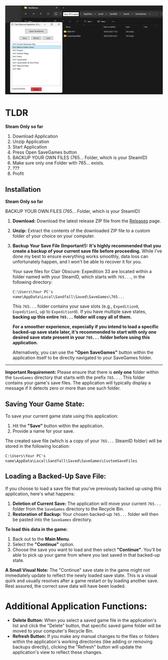 ![Demo Picture of Application](https://github.com/thomasbuechi/COE33_SaveManager/blob/main/demoPicture.png)

# TLDR
**Steam Only so far**
1. Download Application
2. Unzip Application
3. Start Application
4. Press Open SaveGames button
5. BACKUP YOUR OWN FILES (765... Folder, which is your SteamID)
6. Make sure only one Folder with 765... exists.
7. ???
8. Profit
   
## Installation
**Steam Only so far**

BACKUP YOUR OWN FILES (765... Folder, which is your SteamID)
1.  **Download:** Download the latest release ZIP file from the [Releases](link/to/your/releases) page.
2.  **Unzip:** Extract the contents of the downloaded ZIP file to a custom folder of your choice on your computer.
3.  **Backup Your Save File (Important!):** **It's highly recommended that you create a backup of your current save file before proceeding.** While I've done my best to ensure everything works smoothly, data loss can unfortunately happen, and I won't be able to recover it for you.

    Your save files for Clair Obscure: Expedition 33 are located within a folder named with your SteamID, which starts with `765...`, in the following directory:

    ```
    C:\Users\Your PC's name\AppData\Local\Sandfall\Saved\SaveGames\765...
    ```

    This `765...` folder contains your save slots (e.g., `Expedition0`, `Expedition1`, up to `Expedition9`). If you have multiple save states, **backing up this entire `765...` folder will copy all of them.**

    **For a smoother experience, especially if you intend to load a specific backed-up save state later, it's recommended to start with only one desired save state present in your `765...` folder before using this application.**

    Alternatively, you can use the **"Open SaveGames"** button within the application itself to be directly navigated to your SaveGames folder.

---

**Important Requirement:** Please ensure that there is **only one** folder within the `SaveGames` directory that starts with the prefix `765...`. This folder contains your game's save files. The application will typically display a message if it detects zero or more than one such folder.

## Saving Your Game State:

To save your current game state using this application:

1.  Hit the **"Save"** button within the application.
2.  Provide a name for your save.

The created save file (which is a copy of your `765...` SteamID folder) will be stored in the following location:
```
C:\Users\Your PC's name\AppData\Local\Sandfall\Saved\SaveGames\CustomSaveFiles
```

## **Loading a Backed-Up Save File:**

If you choose to load a save file that you've previously backed up using this application, here's what happens:

1.  **Deletion of Current Save:** The application will move your current `765...` folder from the `SaveGames` directory to the Recycle Bin.
2.  **Restoration of Backup:** Your chosen backed-up `765...` folder will then be pasted into the `SaveGames` directory.

**To load this data in the game:**

1.  Back out to the **Main Menu**.
2.  Select the **"Continue"** option. 
3.  Choose the save you want to load and then select **"Continue"**. You'll be able to pick up your game from where you last saved in that backed-up state.

**A Small Visual Note:** The "Continue" save state in the game might not immediately update to reflect the newly loaded save state. This is a visual quirk and usually resolves after a game restart or by loading another save. Rest assured, the correct save data will have been loaded.


# Additional Application Functions:

* **Delete Button:** When you select a saved game file in the application's list and click the "Delete" button, that specific saved game folder will be moved to your computer's Recycle Bin.
* **Refresh Button:** If you make any manual changes to the files or folders within the application's working directories (like adding or removing backups directly), clicking the "Refresh" button will update the application's view to reflect these changes.
